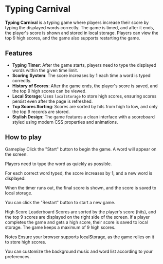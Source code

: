 # Typing Carnival

**Typing Carnival** is a typing game where players increase their score by typing the displayed words correctly. The game is timed, and after it ends, the player's score is shown and stored in local storage. Players can view the top 9 high scores, and the game also supports restarting the game.

## Features

- **Typing Timer**: After the game starts, players need to type the displayed words within the given time limit.
- **Scoring System**: The score increases by 1 each time a word is typed correctly.
- **History of Scores**: After the game ends, the player's score is saved, and the top 9 high scores can be viewed.
- **Local Storage**: Uses `localStorage` to store high scores, ensuring scores persist even after the page is refreshed.
- **Top Scores Sorting**: Scores are sorted by hits from high to low, and only the top 9 records are stored.
- **Stylish Design**: The game features a clean interface with a scoreboard styled using modern CSS properties and animations.

## How to play

Gameplay
Click the "Start" button to begin the game. A word will appear on the screen.

Players need to type the word as quickly as possible.

For each correct word typed, the score increases by 1, and a new word is displayed.

When the timer runs out, the final score is shown, and the score is saved to local storage.

You can click the "Restart" button to start a new game.

High Score Leaderboard
Scores are sorted by the player's score (hits), and the top 9 scores are displayed on the right side of the screen. If a player completes the game and gets a high score, their score is saved to local storage. The game keeps a maximum of 9 high scores.

Notes
Ensure your browser supports localStorage, as the game relies on it to store high scores.

You can customize the background music and word list according to your preferences.
